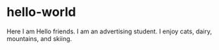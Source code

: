 # hello-world
Here I am
Hello friends. I am an advertising student. I enjoy cats, dairy, mountains, and skiing.
